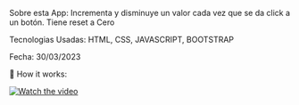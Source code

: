 Sobre esta App: Incrementa y disminuye un valor cada vez que se da click a un botón. Tiene reset a Cero

Tecnologias Usadas: HTML, CSS, JAVASCRIPT, BOOTSTRAP

Fecha: 30/03/2023

🎥 How it works:

[![Watch the video](https://img.youtube.com/vi/w5zInOgVHAw/maxresdefault.jpg)](https://youtu.be/w5zInOgVHAw)
